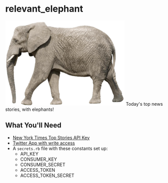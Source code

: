 # relevant_elephant
![](elephant.png)
Today's top news stories, with elephants!

## What You'll Need
* [New York Times Top Stories API Key](http://developer.nytimes.com/docs/top_stories_api/)
* [Twitter App with write access](https://apps.twitter.com)
* A `secrets.rb` file with these constants set up:
  * API_KEY
  * CONSUMER_KEY
  * CONSUMER_SECRET
  * ACCESS_TOKEN
  * ACCESS_TOKEN_SECRET
